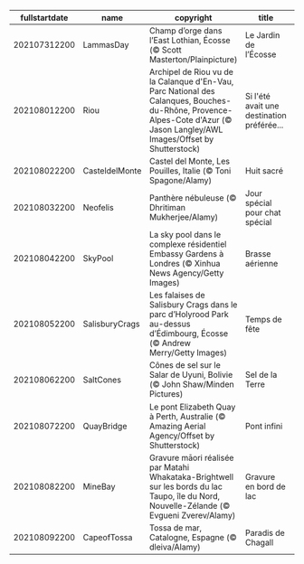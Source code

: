 |fullstartdate|name|copyright|title|image|
|--|--|--|--|--|
202107312200|LammasDay|Champ d’orge dans l’East Lothian, Écosse (© Scott Masterton/Plainpicture)|Le Jardin de l’Écosse|![](/fr-FR/2021/08/202107312200LammasDay.jpg)|
202108012200|Riou|Archipel de Riou vu de la Calanque d'En-Vau, Parc National des Calanques, Bouches-du-Rhône, Provence-Alpes-Cote d'Azur (© Jason Langley/AWL Images/Offset by Shutterstock)|Si l'été avait une destination préférée...|![](/fr-FR/2021/08/202108012200Riou.jpg)|
202108022200|CasteldelMonte|Castel del Monte, Les Pouilles, Italie (© Toni Spagone/Alamy)|Huit sacré|![](/fr-FR/2021/08/202108022200CasteldelMonte.jpg)|
202108032200|Neofelis|Panthère nébuleuse (© Dhritiman Mukherjee/Alamy)|Jour spécial pour chat spécial|![](/fr-FR/2021/08/202108032200Neofelis.jpg)|
202108042200|SkyPool|La sky pool dans le complexe résidentiel Embassy Gardens à Londres  (© Xinhua News Agency/Getty Images)|Brasse aérienne|![](/fr-FR/2021/08/202108042200SkyPool.jpg)|
202108052200|SalisburyCrags|Les falaises de Salisbury Crags dans le parc d’Holyrood Park au-dessus d’Édimbourg, Écosse (© Andrew Merry/Getty Images)|Temps de fête|![](/fr-FR/2021/08/202108052200SalisburyCrags.jpg)|
202108062200|SaltCones|Cônes de sel sur le Salar de Uyuni, Bolivie (© John Shaw/Minden Pictures)|Sel de la Terre|![](/fr-FR/2021/08/202108062200SaltCones.jpg)|
202108072200|QuayBridge|Le pont Elizabeth Quay à Perth, Australie (© Amazing Aerial Agency/Offset by Shutterstock)|Pont infini|![](/fr-FR/2021/08/202108072200QuayBridge.jpg)|
202108082200|MineBay|Gravure māori réalisée par Matahi Whakataka-Brightwell sur les bords du lac Taupo, île du Nord, Nouvelle-Zélande (© Evgueni Zverev/Alamy)|Gravure en bord de lac|![](/fr-FR/2021/08/202108082200MineBay.jpg)|
202108092200|CapeofTossa|Tossa de mar, Catalogne, Espagne (© dleiva/Alamy)|Paradis de Chagall|![](/fr-FR/2021/08/202108092200CapeofTossa.jpg)|
